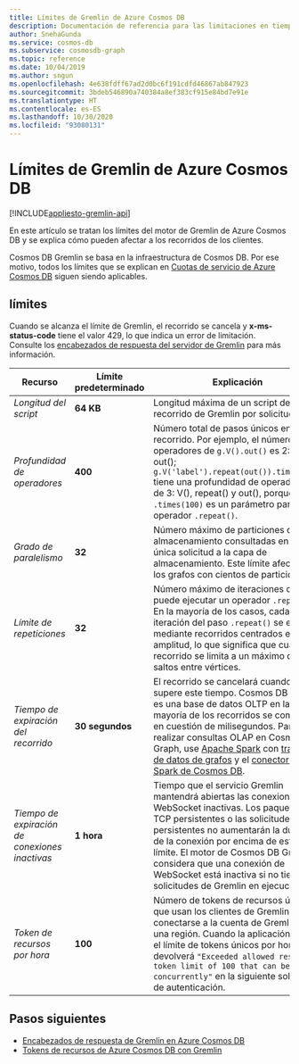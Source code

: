 ```yaml
---
title: Límites de Gremlin de Azure Cosmos DB
description: Documentación de referencia para las limitaciones en tiempo de ejecución del motor Graph
author: SnehaGunda
ms.service: cosmos-db
ms.subservice: cosmosdb-graph
ms.topic: reference
ms.date: 10/04/2019
ms.author: sngun
ms.openlocfilehash: 4e638fdff67ad2d0bc6f191cdfd46867ab847923
ms.sourcegitcommit: 3bdeb546890a740384a8ef383cf915e84bd7e91e
ms.translationtype: HT
ms.contentlocale: es-ES
ms.lasthandoff: 10/30/2020
ms.locfileid: "93080131"
---
```

# <a name="azure-cosmos-db-gremlin-limits"></a>Límites de Gremlin de Azure Cosmos DB
[!INCLUDE[appliesto-gremlin-api](includes/appliesto-gremlin-api.md)]

En este artículo se tratan los límites del motor de Gremlin de Azure Cosmos DB y se explica cómo pueden afectar a los recorridos de los clientes.

Cosmos DB Gremlin se basa en la infraestructura de Cosmos DB. Por ese motivo, todos los límites que se explican en [Cuotas de servicio de Azure Cosmos DB](./concepts-limits.md) siguen siendo aplicables.

## <a name="limits"></a>límites

Cuando se alcanza el límite de Gremlin, el recorrido se cancela y **x-ms-status-code** tiene el valor 429, lo que indica un error de limitación. Consulte los [encabezados de respuesta del servidor de Gremlin](gremlin-limits.md) para más información.

**Recurso**    | **Límite predeterminado** | **Explicación**
--- | --- | ---
*Longitud del script* | **64 KB** | Longitud máxima de un script de recorrido de Gremlin por solicitud.
*Profundidad de operadores* | **400** |  Número total de pasos únicos en un recorrido. Por ejemplo, el número de operadores de ```g.V().out()``` es 2: V() y out(); ```g.V('label').repeat(out()).times(100)``` tiene una profundidad de operadores de 3: V(), repeat() y out(), porque ```.times(100)``` es un parámetro para el operador ```.repeat()```.
*Grado de paralelismo* | **32** | Número máximo de particiones de almacenamiento consultadas en una única solicitud a la capa de almacenamiento. Este límite afectará a los grafos con cientos de particiones.
*Límite de repeticiones* | **32** | Número máximo de iteraciones que puede ejecutar un operador ```.repeat()```. En la mayoría de los casos, cada iteración del paso ```.repeat()``` se ejecuta mediante recorridos centrados en la amplitud, lo que significa que cualquier recorrido se limita a un máximo de 32 saltos entre vértices.
*Tiempo de expiración del recorrido* | **30 segundos** | El recorrido se cancelará cuando supere este tiempo. Cosmos DB Graph es una base de datos OLTP en la que la mayoría de los recorridos se completan en cuestión de milisegundos. Para realizar consultas OLAP en Cosmos DB Graph, use [Apache Spark](https://azure.microsoft.com/services/cosmos-db/) con [tramas de datos de grafos](https://spark.apache.org/docs/latest/sql-programming-guide.html#datasets-and-dataframes) y el [conector de Spark de Cosmos DB](https://github.com/Azure/azure-cosmosdb-spark).
*Tiempo de expiración de conexiones inactivas* | **1 hora** | Tiempo que el servicio Gremlin mantendrá abiertas las conexiones de WebSocket inactivas. Los paquetes TCP persistentes o las solicitudes HTTP persistentes no aumentarán la duración de la conexión por encima de este límite. El motor de Cosmos DB Graph considera que una conexión de WebSocket está inactiva si no tiene solicitudes de Gremlin en ejecución.
*Token de recursos por hora* | **100** | Número de tokens de recursos únicos que usan los clientes de Gremlin para conectarse a la cuenta de Gremlin en una región. Cuando la aplicación supera el límite de tokens únicos por hora, se devolverá `"Exceeded allowed resource token limit of 100 that can be used concurrently"` en la siguiente solicitud de autenticación.

## <a name="next-steps"></a>Pasos siguientes
* [Encabezados de respuesta de Gremlin en Azure Cosmos DB](gremlin-headers.md)
* [Tokens de recursos de Azure Cosmos DB con Gremlin](how-to-use-resource-tokens-gremlin.md)
